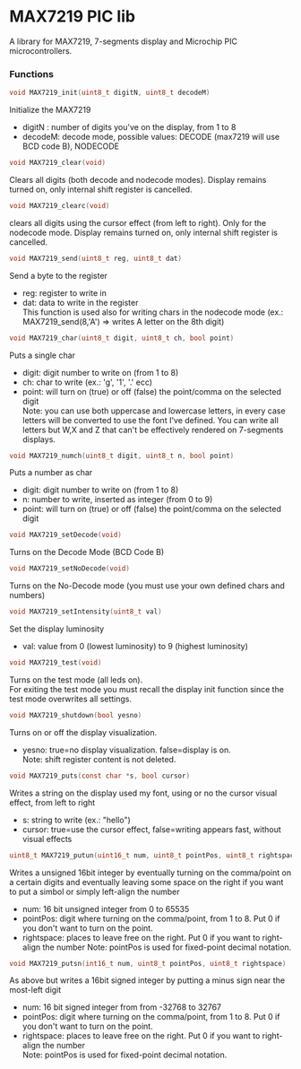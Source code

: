# MAX7219 PIC lib
A library for MAX7219, 7-segments display and Microchip PIC microcontrollers.  

### Functions

```c
void MAX7219_init(uint8_t digitN, uint8_t decodeM)
```
Initialize the MAX7219
- digitN : number of digits you've on the display, from 1 to 8
- decodeM: decode mode, possible values: DECODE (max7219 will use BCD code B), NODECODE  

```c
void MAX7219_clear(void)
```
Clears all digits (both decode and nodecode modes). Display remains turned on, only internal shift register is cancelled.  

```c
void MAX7219_clearc(void)
```
clears all digits using the cursor effect (from left to right). Only for the nodecode mode. Display remains turned on, only internal shift register is cancelled.


```c
void MAX7219_send(uint8_t reg, uint8_t dat)
```
Send a byte to the register
- reg: register to write in
- dat: data to write in the register  
This function is used also for writing chars in the nodecode mode (ex.: MAX7219_send(8,'A') => writes A letter on the 8th digit)

```c
void MAX7219_char(uint8_t digit, uint8_t ch, bool point)
```
Puts a single char
- digit: digit number to write on (from 1 to 8)
- ch: char to write (ex.: 'g', '1', '.' ecc)
- point: will turn on (true) or off (false) the point/comma on the selected digit  
Note: you can use both uppercase and lowercase letters, in every case letters will be converted to use the font I've defined. You can write all letters but W,X and Z that can't be effectively rendered on 7-segments displays.

```c
void MAX7219_numch(uint8_t digit, uint8_t n, bool point)
```
Puts a number as char
- digit: digit number to write on (from 1 to 8)
- n: number to write, inserted as integer (from 0 to 9)
- point: will turn on (true) or off (false) the point/comma on the selected digit

```c
void MAX7219_setDecode(void)
```
Turns on the Decode Mode (BCD Code B)  

```c
void MAX7219_setNoDecode(void)
```
Turns on the No-Decode mode (you must use your own defined chars and numbers)  

```c
void MAX7219_setIntensity(uint8_t val)
```
Set the display luminosity
- val: value from 0 (lowest luminosity) to 9 (highest luminosity)  

```c
void MAX7219_test(void)
```
Turns on the test mode (all leds on).   
For exiting the test mode you must recall the display init function since the test mode overwrites all settings.  

```c
void MAX7219_shutdown(bool yesno)
```
Turns on or off the display visualization.  
- yesno: true=no display visualization. false=display is on.  
Note: shift register content is not deleted.  

```c
void MAX7219_puts(const char *s, bool cursor)
```
Writes a string on the display used my font, using or no the cursor visual effect, from left to right  
- s: string to write (ex.: "hello")
- cursor: true=use the cursor effect, false=writing appears fast, without visual effects  

```c
uint8_t MAX7219_putun(uint16_t num, uint8_t pointPos, uint8_t rightspace)
```
Writes a unsigned 16bit integer by eventually turning on the comma/point on a certain digits and eventually leaving some space on the right if you want to put a simbol or simply left-align the number  
- num: 16 bit unsigned integer from 0 to 65535
- pointPos: digit where turning on the comma/point, from 1 to 8. Put 0 if you don't want to turn on the point.
- rightspace: places to leave free on the right. Put 0 if you want to right-align the number
Note: pointPos is used for fixed-point decimal notation.  

```c
void MAX7219_putsn(int16_t num, uint8_t pointPos, uint8_t rightspace)
```
As above but writes a 16bit signed integer by putting a minus sign near the most-left digit  
- num: 16 bit signed integer from from -32768 to 32767
- pointPos: digit where turning on the comma/point, from 1 to 8. Put 0 if you don't want to turn on the point.
- rightspace: places to leave free on the right. Put 0 if you want to right-align the number  
Note: pointPos is used for fixed-point decimal notation.  
